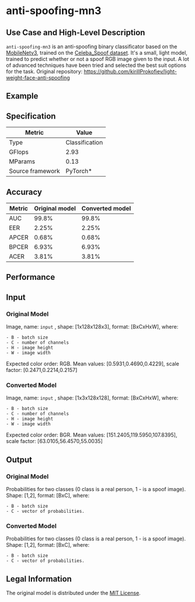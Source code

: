 # anti-spoofing-mn3

## Use Case and High-Level Description

`anti-spoofing-mn3` is an anti-spoofing binary classificator based on the [MobileNetv3](https://arxiv.org/abs/1905.02244), trained on the [Celeba_Spoof dataset](https://arxiv.org/abs/2007.12342). It's a small, light model, trained to predict whether or not a spoof RGB image given to the input. A lot of advanced techniques have been tried and selected the best suit options for the task.
Original repository: https://github.com/kirillProkofiev/light-weight-face-anti-spoofing

## Example

## Specification

| Metric                          | Value                                     |
|---------------------------------|-------------------------------------------|
| Type                            | Classification                            |
| GFlops                          | 2.93                                    |
| MParams                         | 0.13                                    |
| Source framework                | PyTorch\*                              |

## Accuracy

| Metric | Original model | Converted model |
| ------ | -------------- | --------------- |
| AUC    | 99.8%          | 99.8%         |
| EER    | 2.25%          | 2.25%         |
| APCER  | 0.68%          | 0.68%         |
| BPCER  | 6.93%          | 6.93%         |
| ACER   | 3.81%           | 3.81%          |

## Performance

## Input

### Original Model

Image, name: `input` , shape: [1x128x128x3], format: [BxCxHxW], where:

    - B - batch size
    - C - number of channels
    - H - image height
    - W - image width

   Expected color order: RGB.
   Mean values: [0.5931,0.4690,0.4229], scale factor: [0.2471,0.2214,0.2157]

### Converted Model

Image, name: `input` , shape: [1x3x128x128], format: [BxCxHxW], where:

    - B - batch size
    - C - number of channels
    - H - image height
    - W - image width

   Expected color order: BGR.
   Mean values: [151.2405,119.5950,107.8395], scale factor: [63.0105,56.4570,55.0035]

## Output

### Original Model

Probabilities for two classes (0 class is a real person, 1 - is a spoof image). Shape: [1,2], format: [BxC],
    where:

    - B - batch size
    - C - vector of probabilities.

### Converted Model

Probabilities for two classes (0 class is a real person, 1 - is a spoof image). Shape: [1,2], format: [BxC],
    where:

    - B - batch size
    - C - vector of probabilities.

## Legal Information

The original model is distributed under the
[MIT License](https://raw.githubusercontent.com/kirillProkofiev/light-weight-face-anti-spoofing/master/LICENSE).
